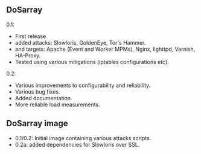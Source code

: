 ## DoSarray
0.1:
* First release
* added attacks: Slowloris, GoldenEye, Tor's Hammer.
* and targets: Apache (Event and Worker MPMs), Nginx, lighttpd, Varnish, HA-Proxy.
* Tested using various mitigations (iptables configurations etc).

0.2:
* Various improvements to configurability and reliability.
* Various bug fixes.
* Added documentation.
* More reliable load measurements.

## DoSarray image
* 0.1/0.2: Initial image containing various attacks scripts.
* 0.2a: added dependencies for Slowloris over SSL.
